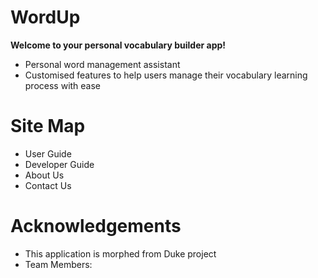 # WordUp

**Welcome to your personal vocabulary builder app!**

* Personal word management assistant
* Customised features to help users manage their vocabulary learning process with ease

# Site Map

* User Guide
* Developer Guide
* About Us
* Contact Us

# Acknowledgements
* This application is morphed from Duke project
* Team Members: 
